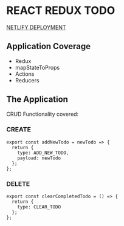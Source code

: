 # REACT REDUX TODO

[NETLIFY DEPLOYMENT](https://redux-todo-chrisdalao.netlify.com/)

## Application Coverage

- Redux
- mapStateToProps
- Actions
- Reducers

## The Application

CRUD Functionality covered:

### CREATE

```
export const addNewTodo = newTodo => {
  return {
    type: ADD_NEW_TODO,
    payload: newTodo
  };
};
```

### DELETE

```
export const clearCompletedTodo = () => {
  return {
    type: CLEAR_TODO
  };
};
```
